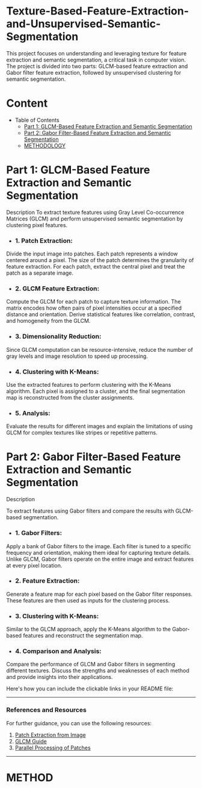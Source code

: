 # Texture-Based-Feature-Extraction-and-Unsupervised-Semantic-Segmentation
This project focuses on understanding and leveraging texture for feature extraction and semantic segmentation, a critical task in computer vision. The project is divided into two parts: GLCM-based feature extraction and Gabor filter feature extraction, followed by unsupervised clustering for semantic segmentation.

# Content
- Table of Contents
  * [Part 1: GLCM-Based Feature Extraction and Semantic Segmentation](#part-1-glcm-based-feature-extraction-and-semantic-segmentation) 
  * [Part 2: Gabor Filter-Based Feature Extraction and Semantic Segmentation](#part-2-gabor-filter-based-feature-extraction-and-semantic-segmentation)  
  * [METHODOLOGY](#METHOD)
 

# Part 1: GLCM-Based Feature Extraction and Semantic Segmentation
Description
To extract texture features using Gray Level Co-occurrence Matrices (GLCM) and perform unsupervised semantic segmentation by clustering pixel features.

* ### 1. Patch Extraction:

Divide the input image into patches. Each patch represents a window centered around a pixel. The size of the patch determines the granularity of feature extraction.
For each patch, extract the central pixel and treat the patch as a separate image.

* ### 2. GLCM Feature Extraction:

Compute the GLCM for each patch to capture texture information. The matrix encodes how often pairs of pixel intensities occur at a specified distance and orientation.
Derive statistical features like correlation, contrast, and homogeneity from the GLCM.

* ### 3. Dimensionality Reduction:

Since GLCM computation can be resource-intensive, reduce the number of gray levels and image resolution to speed up processing.

* ### 4. Clustering with K-Means:

Use the extracted features to perform clustering with the K-Means algorithm. Each pixel is assigned to a cluster, and the final segmentation map is reconstructed from the cluster assignments.

* ### 5. Analysis:

Evaluate the results for different images and explain the limitations of using GLCM for complex textures like stripes or repetitive patterns.

# Part 2: Gabor Filter-Based Feature Extraction and Semantic Segmentation

Description

To extract features using Gabor filters and compare the results with GLCM-based segmentation.

* ### 1. Gabor Filters:

Apply a bank of Gabor filters to the image. Each filter is tuned to a specific frequency and orientation, making them ideal for capturing texture details.
Unlike GLCM, Gabor filters operate on the entire image and extract features at every pixel location.

* ### 2. Feature Extraction:

Generate a feature map for each pixel based on the Gabor filter responses. These features are then used as inputs for the clustering process.

* ### 3. Clustering with K-Means:

Similar to the GLCM approach, apply the K-Means algorithm to the Gabor-based features and reconstruct the segmentation map.

* ### 4. Comparison and Analysis:

Compare the performance of GLCM and Gabor filters in segmenting different textures. Discuss the strengths and weaknesses of each method and provide insights into their applications.

Here's how you can include the clickable links in your README file:

---

### **References and Resources**

For further guidance, you can use the following resources:  

1. [Patch Extraction from Image](https://scikit-image.org/docs/stable/api/skimage.util.html#skimage.util.view_as_window)  
2. [GLCM Guide](https://scikit-image.org/docs/stable/auto_examples/features_detection/plot_glcm.html)  
3. [Parallel Processing of Patches](https://stackoverflow.com/questions/48373944/how-to-apply-a-function-in-parallel-to-multiple-images-in-a-numpy-array)  

---

# METHOD


